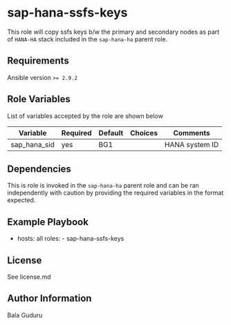 sap-hana-ssfs-keys
==================

This role will copy ssfs keys b/w the primary and secondary nodes as part of `HANA-HA` stack included in the `sap-hana-ha` parent role.

Requirements
------------

Ansible version `>= 2.9.2`

Role Variables
--------------

List of variables accepted by the role are shown below

| Variable                    | Required | Default   | Choices | Comments                      |
|-----------------------------|----------|-----------|---------|-------------------------------|
| sap_hana_sid                | yes      | BG1       |         | HANA system ID                |


Dependencies
------------

This is role is invoked in the `sap-hana-ha` parent role and can be ran independently with caution by providing the required variables in the format expected.

Example Playbook
----------------

  - hosts: all
    roles:
        - sap-hana-ssfs-keys

License
-------

See license.md

Author Information
------------------

Bala Guduru
